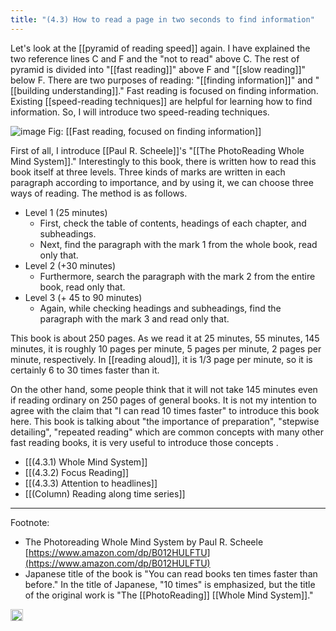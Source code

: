 ```yaml
---
title: "(4.3) How to read a page in two seconds to find information"
---
```


Let's look at the [[pyramid of reading speed]] again. I have explained the two reference lines C and F and the "not to read" above C. The rest of pyramid is divided into "[[fast reading]]" above F and "[[slow reading]]" below F. There are two purposes of reading: "[[finding information]]" and "[[building understanding]]." Fast reading is focused on finding information. Existing [[speed-reading techniques]] are helpful for learning how to find information. So, I will introduce two speed-reading techniques.

![image](https://gyazo.com/efbae4d657c217dd34ab20887c75c072/thumb/1000)
Fig: [[Fast reading, focused on finding information]]

First of all, I introduce [[Paul R. Scheele]]'s "[[The PhotoReading Whole Mind System]]."
Interestingly to this book, there is written how to read this book itself at three levels. Three kinds of marks are written in each paragraph according to importance, and by using it, we can choose three ways of reading. The method is as follows.

- Level 1 (25 minutes)
    - First, check the table of contents, headings of each chapter, and subheadings.
    - Next, find the paragraph with the mark 1 from the whole book, read only that.
- Level 2 (+30 minutes)
    - Furthermore, search the paragraph with the mark 2 from the entire book, read only that.
- Level 3 (+ 45 to 90 minutes)
    - Again, while checking headings and subheadings, find the paragraph with the mark 3 and read only that.

This book is about 250 pages. As we read it at 25 minutes, 55 minutes, 145 minutes, it is roughly 10 pages per minute, 5 pages per minute, 2 pages per minute, respectively. In [[reading aloud]], it is 1/3 page per minute, so it is certainly 6 to 30 times faster than it.

On the other hand, some people think that it will not take 145 minutes even if reading ordinary on 250 pages of general books. It is not my intention to agree with the claim that "I can read 10 times faster" to introduce this book here. This book is talking about "the importance of preparation", "stepwise detailing", "repeated reading" which are common concepts with many other fast reading books, it is very useful to introduce those concepts .

- [[(4.3.1) Whole Mind System]]
- [[(4.3.2) Focus Reading]]
- [[(4.3.3) Attention to headlines]]
- [[(Column) Reading along time series]]

----

Footnote:

- The Photoreading Whole Mind System by Paul R. Scheele [https://www.amazon.com/dp/B012HULFTU](https://www.amazon.com/dp/B012HULFTU)
- Japanese title of the book is "You can read books ten times faster than before." In the title of Japanese, "10 times" is emphasized, but the title of the original work is "The [[PhotoReading]] [[Whole Mind System]]."

<img src='https://scrapbox.io/api/pages/nishio-en/en/icon' alt='en.icon' height="19.5"/>